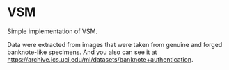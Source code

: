 # VSM

Simple implementation of VSM.

Data were extracted from images that were taken from genuine and forged banknote-like specimens.
And you also can see it at https://archive.ics.uci.edu/ml/datasets/banknote+authentication.
